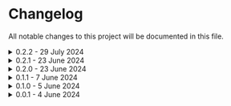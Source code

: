 # Changelog
All notable changes to this project will be documented in this file.

<details><summary>0.2.2 - 29 July 2024</summary>

### Added
- Support Unprompted v11.2.0

</details>

<details><summary>0.2.1 - 23 June 2024</summary>

### Fixed
- Resolved an issue with `install.py` package upgrade logic

</details>

<details><summary>0.2.0 - 23 June 2024</summary>

### Added
- New input `anything`: connect any node to this input (for example, an image) and it will be made accessible in your Unprompted string as a variable
- New widget `set_anything_to`: the variable name to use for the `anything` input (defaults to `comfy_var`)
- New output `IMAGE`: Unprompted can now return an image contained in a variable of your choosing (in the future, I may extend this to additional data types - but for now I think `STRING`and `IMAGE` are the most useful)
- New widget `return_image_var`: the variable that contains the output image (defaults to `comfy_var`)
- The Unprompted object's `webui` variable is now `comfy`, making it easier for shortcodes to implement ComfyUI support

### Changed
- The Node version is now shown in the header instead of the Unprompted language version

</details>

<details><summary>0.1.1 - 7 June 2024</summary>

### Fixed
- Speculative fixes for ComfyUI Manager support

</details>

<details><summary>0.1.0 - 5 June 2024</summary>

### Added
- New setting `always_rerun` to force the node to re-run even when the input data hasn't changed

</details>

<details><summary>0.0.1 - 4 June 2024</summary>

### Added
- Initial release

</details>